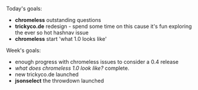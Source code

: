 Today's goals:

  * **chromeless** outstanding questions
  * **trickyco.de** redesign - spend some time on this cause it's fun exploring the ever so hot hashnav issue
  * **chromeless** start 'what 1.0 looks like'

Week's goals:

  * enough progress with chromeless issues to consider a 0.4 release
  * *what does chromeless 1.0 look like?* complete.
  * new trickyco.de launched
  * **jsonselect** the throwdown launched
